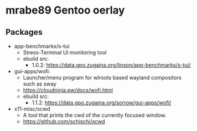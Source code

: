 # mrabe89 Gentoo oerlay

## Packages

* app-benchmarks/s-tui
  * Stress-Terminal UI monitoring tool
  * ebuild src:
    * 1.0.2: https://data.gpo.zugaina.org/linxon/app-benchmarks/s-tui/
* gui-apps/wofi:
  * Launcher/menu program for wlroots based wayland compositors such as sway
  * https://cloudninja.pw/docs/wofi.html
  * ebuild src:
    * 1.1.2: https://data.gpo.zugaina.org/sorrow/gui-apps/wofi/
* x11-misc/xcwd
  * A tool that prints the cwd of the currently focused window.
  * https://github.com/schischi/xcwd
